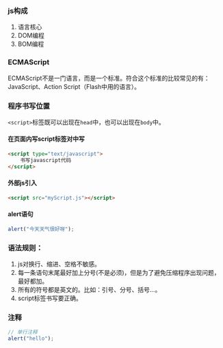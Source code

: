 ### js构成

1. 语言核心
2. DOM编程
3. BOM编程

### ECMAScript

ECMAScript不是一门语言，而是一个标准。符合这个标准的比较常见的有：JavaScript、Action Script（Flash中用的语言）。

### 程序书写位置

`<script>`标签既可以出现在`head`中，也可以出现在`body`中。

#### 在页面内写script标签对中写

```html
<script type="text/javascript">
    书写javascript代码
</script>
```

#### 外部js引入

```html
<script src="myScript.js"></script>
```

#### alert语句

```js
alert("今天天气很好呀");
```

### 语法规则：
1. js对换行、缩进、空格不敏感。
2. 每一条语句末尾最好加上分号(不是必须)，但是为了避免压缩程序出现问题，最好都加。
3. 所有的符号都是英文的。比如：引号、分号、括号...。
4. script标签书写要正确。

### 注释
```js
// 单行注释
alert("hello");
```